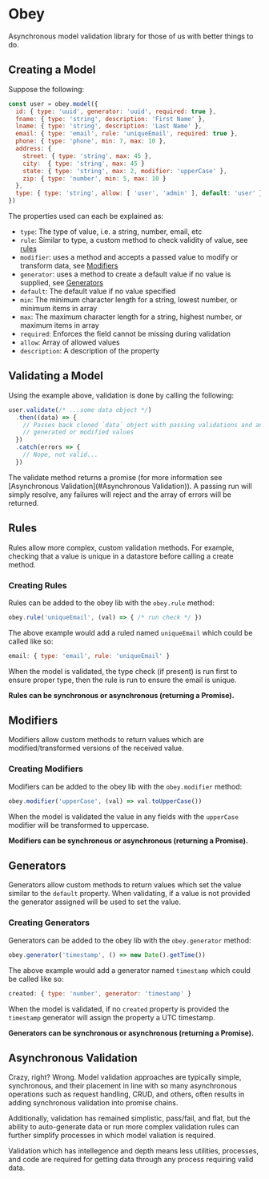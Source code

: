 # Obey

Asynchronous model validation library for those of us with better things to do.

## Creating a Model

Suppose the following:

```javascript
const user = obey.model({
  id: { type: 'uuid', generator: 'uuid', required: true },
  fname: { type: 'string', description: 'First Name' },
  lname: { type: 'string', description: 'Last Name' },
  email: { type: 'email', rule: 'uniqueEmail', required: true },
  phone: { type: 'phone', min: 7, max: 10 },
  address: {
    street: { type: 'string', max: 45 },
    city:  { type: 'string', max: 45 }
    state: { type: 'string', max: 2, modifier: 'upperCase' },
    zip: { type: 'number', min: 5, max: 10 }
  },
  type: { type: 'string', allow: [ 'user', 'admin' ], default: 'user' }
})
```

The properties used can each be explained as:

* `type`: The type of value, i.e. a string, number, email, etc
* `rule`: Similar to type, a custom method to check validity of value, see [rules](#Rules)
* `modifier`: uses a method and accepts a passed value to modify or transform data, see [Modifiers](#Modifiers)
* `generator`: uses a method to create a default value if no value is supplied, see [Generators](#Generators)
* `default`: The default value if no value specified
* `min`: The minimum character length for a string, lowest number, or minimum items in array
* `max`: The maximum character length for a string, highest number, or maximum items in array
* `required`: Enforces the field cannot be missing during validation
* `allow`: Array of allowed values
* `description`: A description of the property

## Validating a Model

Using the example above, validation is done by calling the following:

```javascript
user.validate(/* ...some data object */)
  .then((data) => {
    // Passes back cloned `data` object with passing validations and any
    // generated or modified values
  })
  .catch(errors => {
    // Nope, not valid...
  })
```

The validate method returns a promise (for more information see [Asynchronous Validation](#Asynchronous Validation)). A passing run will simply resolve, any failures will reject and the array of errors will be returned.

## Rules

Rules allow more complex, custom validation methods. For example, checking that a value is unique in a datastore before calling a create method.

### Creating Rules

Rules can be added to the obey lib with the `obey.rule` method:

```javascript
obey.rule('uniqueEmail', (val) => { /* run check */ })
```

The above example would add a ruled named `uniqueEmail` which could be called like so:

```javascript
email: { type: 'email', rule: 'uniqueEmail' }
```

When the model is validated, the type check (if present) is run first to ensure proper type, then the rule is run to ensure the email is unique.

**Rules can be synchronous or asynchronous (returning a Promise).**

## Modifiers

Modifiers allow custom methods to return values which are modified/transformed versions of the received value.

### Creating Modifiers

Modifiers can be added to the obey lib with the `obey.modifier` method:

```javascript
obey.modifier('upperCase', (val) => val.toUpperCase())
```

When the model is validated the value in any fields with the `upperCase` modifier will be transformed to uppercase.

**Modifiers can be synchronous or asynchronous (returning a Promise).**

## Generators

Generators allow custom methods to return values which set the value similar to the `default` property. When validating, if a value is not provided the generator assigned will be used to set the value.

### Creating Generators

Generators can be added to the obey lib with the `obey.generator` method:

```javascript
obey.generator('timestamp', () => new Date().getTime())
```

The above example would add a generator named `timestamp` which could be called like so:

```javascript
created: { type: 'number', generator: 'timestamp' }
```

When the model is validated, if no `created` property is provided the `timestamp` generator will assign the property a UTC timestamp.

**Generators can be synchronous or asynchronous (returning a Promise).**

## Asynchronous Validation

Crazy, right? Wrong. Model validation approaches are typically simple, synchronous, and their placement in line with so many asynchronous operations such as request handling, CRUD, and others, often results in adding synchronous validation into promise chains.

Additionally, validation has remained simplistic, pass/fail, and flat, but the ability to auto-generate data or run more complex validation rules can further simplify processes in which model valiation is required.

Validation which has intellegence and depth means less utilities, processes, and code are required for getting data through any process requiring valid data.
